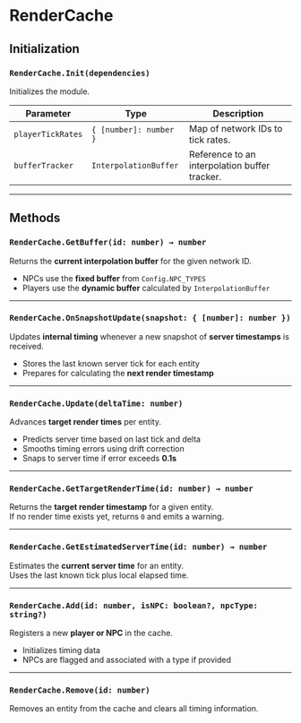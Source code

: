 # RenderCache

## Initialization

### `RenderCache.Init(dependencies)`

Initializes the module.

| Parameter             | Type                  | Description                                    |
|-----------------------|----------------------|------------------------------------------------|
| `playerTickRates`     | `{ [number]: number }` | Map of network IDs to tick rates.              |
| `bufferTracker`       | `InterpolationBuffer` | Reference to an interpolation buffer tracker.  |

---

## Methods

### `RenderCache.GetBuffer(id: number) → number`

Returns the **current interpolation buffer** for the given network ID.

- NPCs use the **fixed buffer** from `Config.NPC_TYPES`  
- Players use the **dynamic buffer** calculated by `InterpolationBuffer`  

---

### `RenderCache.OnSnapshotUpdate(snapshot: { [number]: number })`

Updates **internal timing** whenever a new snapshot of **server timestamps** is received.

- Stores the last known server tick for each entity  
- Prepares for calculating the **next render timestamp**

---

### `RenderCache.Update(deltaTime: number)`

Advances **target render times** per entity.

- Predicts server time based on last tick and delta  
- Smooths timing errors using drift correction  
- Snaps to server time if error exceeds **0.1s**

---

### `RenderCache.GetTargetRenderTime(id: number) → number`

Returns the **target render timestamp** for a given entity.  
If no render time exists yet, returns `0` and emits a warning.

---

### `RenderCache.GetEstimatedServerTime(id: number) → number`

Estimates the **current server time** for an entity.  
Uses the last known tick plus local elapsed time.

---

### `RenderCache.Add(id: number, isNPC: boolean?, npcType: string?)`

Registers a new **player or NPC** in the cache.

- Initializes timing data  
- NPCs are flagged and associated with a type if provided

---

### `RenderCache.Remove(id: number)`

Removes an entity from the cache and clears all timing information.
